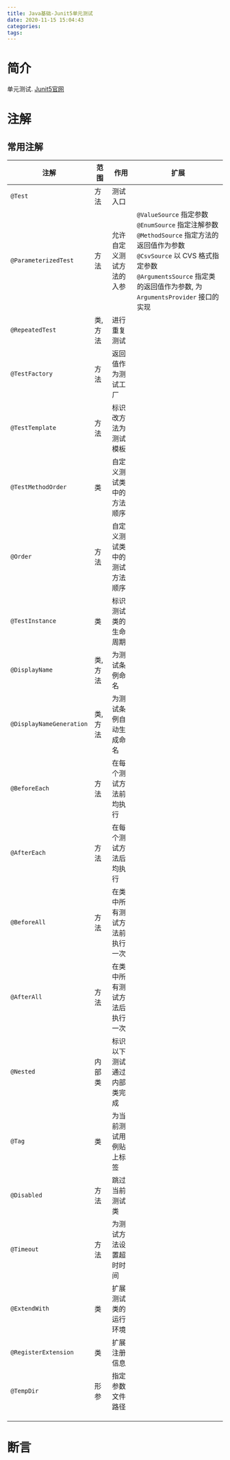 ```yaml
---
title: Java基础-Junit5单元测试
date: 2020-11-15 15:04:43
categories:
tags:
---
```


# 简介

单元测试. [Junit5官网](https://junit.org/junit5/docs/current/user-guide/)


# 注解

## 常用注解

| 注解                 | 范围     | 作用                     | 扩展 |
| -------------------- | -------- | ------------------------ | ---- |
| `@Test`              | 方法     | 测试入口                 |      |
| `@ParameterizedTest` | 方法     | 允许自定义测试方法的入参 | ``@ValueSource`` 指定参数<br />`@EnumSource` 指定注解参数<br />`@MethodSource` 指定方法的返回值作为参数<br />`@CsvSource` 以 CVS 格式指定参数<br />`@ArgumentsSource` 指定类的返回值作为参数, 为 `ArgumentsProvider` 接口的实现 |
| `@RepeatedTest`      | 类, 方法 | 进行重复测试             |      |
| `@TestFactory`       |   方法      |  返回值作为测试工厂                         |      |
| `@TestTemplate` | 方法 | 标识改方法为测试模板 |      |
| `@TestMethodOrder` | 类 | 自定义测试类中的方法顺序 |      |
| `@Order` | 方法 | 自定义测试类中的测试方法顺序 | |
| `@TestInstance` | 类 | 标识测试类的生命周期 |      |
| `@DisplayName` | 类, 方法 | 为测试条例命名 |      |
| `@DisplayNameGeneration` | 类, 方法 | 为测试条例自动生成命名 |      |
| `@BeforeEach` | 方法 | 在每个测试方法前均执行 |      |
| `@AfterEach` | 方法 | 在每个测试方法后均执行 |      |
| `@BeforeAll` | 方法 | 在类中所有测试方法前执行一次 |      |
| `@AfterAll` | 方法 | 在类中所有测试方法后执行一次 |      |
| `@Nested` | 内部类 | 标识以下测试通过内部类完成 |      |
| `@Tag` | 类 | 为当前测试用例贴上标签 |      |
| `@Disabled` | 方法 | 跳过当前测试类 |      |
| `@Timeout` | 方法 | 为测试方法设置超时时间 |      |
| `@ExtendWith` | 类 | 扩展测试类的运行环境 |      |
| `@RegisterExtension` | 类 | 扩展注册信息 |      |
| `@TempDir` | 形参 | 指定参数文件路径 |      |
|                      |          |                          |      |
|                      |          |                          |      |
|                      |          |                          |      |





# 断言
